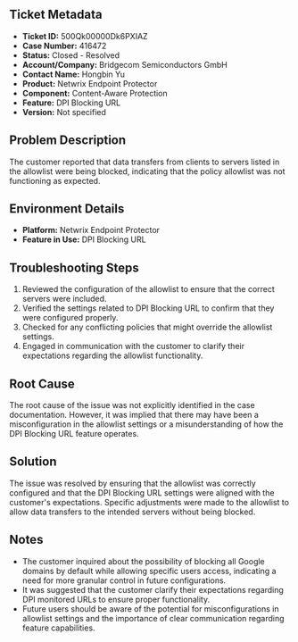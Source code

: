 ## Ticket Metadata
- **Ticket ID:** 500Qk00000Dk6PXIAZ
- **Case Number:** 416472
- **Status:** Closed - Resolved
- **Account/Company:** Bridgecom Semiconductors GmbH
- **Contact Name:** Hongbin Yu
- **Product:** Netwrix Endpoint Protector
- **Component:** Content-Aware Protection
- **Feature:** DPI Blocking URL
- **Version:** Not specified

## Problem Description
The customer reported that data transfers from clients to servers listed in the allowlist were being blocked, indicating that the policy allowlist was not functioning as expected.

## Environment Details
- **Platform:** Netwrix Endpoint Protector
- **Feature in Use:** DPI Blocking URL

## Troubleshooting Steps
1. Reviewed the configuration of the allowlist to ensure that the correct servers were included.
2. Verified the settings related to DPI Blocking URL to confirm that they were configured properly.
3. Checked for any conflicting policies that might override the allowlist settings.
4. Engaged in communication with the customer to clarify their expectations regarding the allowlist functionality.

## Root Cause
The root cause of the issue was not explicitly identified in the case documentation. However, it was implied that there may have been a misconfiguration in the allowlist settings or a misunderstanding of how the DPI Blocking URL feature operates.

## Solution
The issue was resolved by ensuring that the allowlist was correctly configured and that the DPI Blocking URL settings were aligned with the customer's expectations. Specific adjustments were made to the allowlist to allow data transfers to the intended servers without being blocked.

## Notes
- The customer inquired about the possibility of blocking all Google domains by default while allowing specific users access, indicating a need for more granular control in future configurations.
- It was suggested that the customer clarify their expectations regarding DPI monitored URLs to ensure proper functionality.
- Future users should be aware of the potential for misconfigurations in allowlist settings and the importance of clear communication regarding feature capabilities.